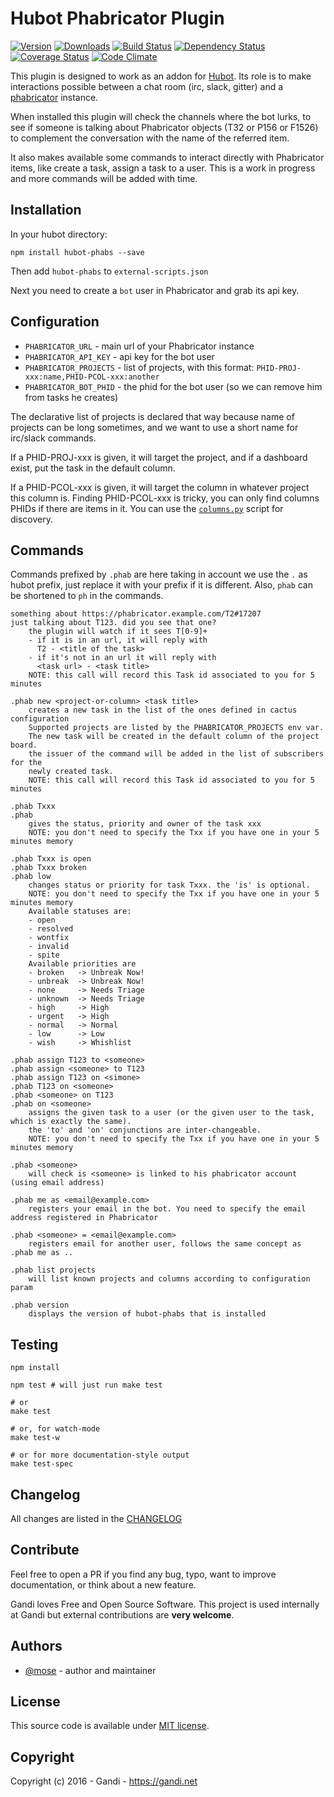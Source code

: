 Hubot Phabricator Plugin
=================================

[![Version](https://img.shields.io/npm/v/hubot-phabs.svg)](https://www.npmjs.com/package/hubot-phabs)
[![Downloads](https://img.shields.io/npm/dt/hubot-phabs.svg)](https://www.npmjs.com/package/hubot-phabs)
[![Build Status](https://img.shields.io/travis/Gandi/hubot-phabs.svg)](https://travis-ci.org/Gandi/hubot-phabs)
[![Dependency Status](https://gemnasium.com/Gandi/hubot-phabs.svg)](https://gemnasium.com/Gandi/hubot-phabs)
[![Coverage Status](http://img.shields.io/coveralls/Gandi/hubot-phabs.svg)](https://coveralls.io/r/Gandi/hubot-phabs)
[![Code Climate](https://img.shields.io/codeclimate/github/Gandi/hubot-phabs.svg)](https://codeclimate.com/github/Gandi/hubot-phabs)

This plugin is designed to work as an addon for [Hubot](https://hubot.github.com/). Its role is to make interactions possible between a chat room (irc, slack, gitter) and a [phabricator](https://www.phacility.com/phabricator/) instance.

When installed this plugin will check the channels where the bot lurks, to see if someone is talking about Phabricator objects (T32 or P156 or F1526) to complement the conversation with the name of the referred item.

It also makes available some commands to interact directly with Phabricator items, like create a task, assign a task to a user. This is a work in progress and more commands will be added with time.

Installation
--------------
In your hubot directory:    

    npm install hubot-phabs --save

Then add `hubot-phabs` to `external-scripts.json`

Next you need to create a `bot` user in Phabricator and grab its api key.

Configuration
-----------------

- `PHABRICATOR_URL` - main url of your Phabricator instance
- `PHABRICATOR_API_KEY` - api key for the bot user
- `PHABRICATOR_PROJECTS` - list of projects, with this format: `PHID-PROJ-xxx:name,PHID-PCOL-xxx:another`
- `PHABRICATOR_BOT_PHID` - the phid for the bot user (so we can remove him from tasks he creates)

The declarative list of projects is declared that way because name of projects can be long sometimes, and we want to use a short name for irc/slack commands. 

If a PHID-PROJ-xxx is given, it will target the project, and if a dashboard exist, put the task in the default column.

If a PHID-PCOL-xxx is given, it will target the column in whatever project this column is. Finding PHID-PCOL-xxx is tricky, you can only find columns PHIDs if there are items in it. You can use the [`columns.py`](columns.py) script for discovery.

Commands
--------------

Commands prefixed by `.phab` are here taking in account we use the `.` as hubot prefix, just replace it with your prefix if it is different. Also, `phab` can be shortened to `ph` in the commands.

    something about https://phabricator.example.com/T2#17207
    just talking about T123. did you see that one?
        the plugin will watch if it sees T[0-9]+
        - if it is in an url, it will reply with 
          T2 - <title of the task>
        - if it's not in an url it will reply with
          <task url> - <task title>
        NOTE: this call will record this Task id associated to you for 5 minutes

    .phab new <project-or-column> <task title>
        creates a new task in the list of the ones defined in cactus configuration
        Supported projects are listed by the PHABRICATOR_PROJECTS env var.
        The new task will be created in the default column of the project board.
        the issuer of the command will be added in the list of subscribers for the
        newly created task.
        NOTE: this call will record this Task id associated to you for 5 minutes

    .phab Txxx
    .phab
        gives the status, priority and owner of the task xxx
        NOTE: you don't need to specify the Txx if you have one in your 5 minutes memory

    .phab Txxx is open
    .phab Txxx broken
    .phab low
        changes status or priority for task Txxx. the 'is' is optional.
        NOTE: you don't need to specify the Txx if you have one in your 5 minutes memory
        Available statuses are:
        - open
        - resolved
        - wontfix
        - invalid
        - spite
        Available priorities are
        - broken   -> Unbreak Now!
        - unbreak  -> Unbreak Now!
        - none     -> Needs Triage
        - unknown  -> Needs Triage
        - high     -> High
        - urgent   -> High
        - normal   -> Normal
        - low      -> Low
        - wish     -> Whishlist

    .phab assign T123 to <someone>
    .phab assign <someone> to T123
    .phab assign T123 on <simone>
    .phab T123 on <someone>
    .phab <someone> on T123
    .phab on <someone>
        assigns the given task to a user (or the given user to the task, which is exactly the same).
        the 'to' and 'on' conjunctions are inter-changeable.
        NOTE: you don't need to specify the Txx if you have one in your 5 minutes memory

    .phab <someone>
        will check is <someone> is linked to his phabricator account (using email address)

    .phab me as <email@example.com>
        registers your email in the bot. You need to specify the email address registered in Phabricator

    .phab <someone> = <email@example.com>
        registers email for another user, follows the same concept as .phab me as ..

    .phab list projects
        will list known projects and columns according to configuration param

    .phab version
        displays the version of hubot-phabs that is installed

Testing
----------------

    npm install

    npm test # will just run make test
    
    # or
    make test
    
    # or, for watch-mode
    make test-w

    # or for more documentation-style output
    make test-spec

Changelog
---------------
All changes are listed in the [CHANGELOG](CHANGELOG.md)

Contribute
--------------
Feel free to open a PR if you find any bug, typo, want to improve documentation, or think about a new feature. 

Gandi loves Free and Open Source Software. This project is used internally at Gandi but external contributions are **very welcome**. 

Authors
------------
- [@mose](https://github.com/mose) - author and maintainer

License
-------------
This source code is available under [MIT license](LICENSE).

Copyright
-------------
Copyright (c) 2016 - Gandi - https://gandi.net
